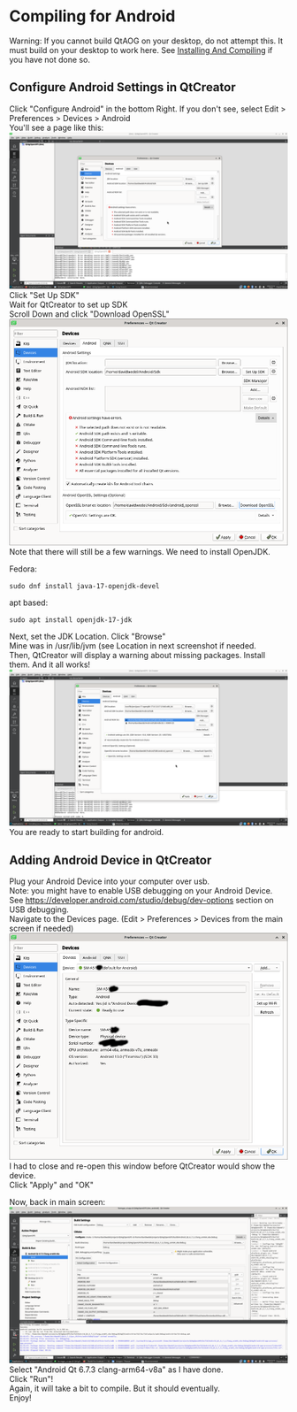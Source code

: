 # Compiling for Android 
Warning: If you cannot build QtAOG on your desktop, do not attempt this. It must build on your desktop to work here. See [Installing And Compiling](https://github.com/Davidwedel/QtAgOpenGPS/wiki/Installing-and-Compiling) if you have not done so.

## Configure Android Settings in QtCreator
Click "Configure Android" in the bottom Right. If you don't see, select Edit > Preferences > Devices > Android<br>
You'll see a page like this:
![](./.images/ConfigureAndroidFirst.png)
Click "Set Up SDK"<br>
Wait for QtCreator to set up SDK<br>
Scroll Down and click "Download OpenSSL"
![](./.images/ConfigAndroid2.png)
Note that there will still be a few warnings. We need to install OpenJDK.

Fedora:
```
sudo dnf install java-17-openjdk-devel
```
apt based:
```
sudo apt install openjdk-17-jdk
```

Next, set the JDK Location. Click "Browse" <br>
Mine was in /usr/lib/jvm (see Location in next screenshot if needed.<br>
Then, QtCreator will display a warning about missing packages. Install them.
And it all works!
![](./.images/AllInstalled.png)
You are ready to start building for android.

## Adding Android Device in QtCreator
Plug your Android Device into your computer over usb.<br>
Note: you might have to enable USB debugging on your Android Device. <br>
See https://developer.android.com/studio/debug/dev-options section on USB debugging.<br>
Navigate to the Devices page. (Edit > Preferences > Devices from the main screen if needed)
![](./.images/Devices.png)
I had to close and re-open this window before QtCreator would show the device.<br>
Click "Apply" and "OK"<br>

Now, back in main screen:
![](./.images/AndroidMainSplash.png)
Select "Android Qt 6.7.3 clang-arm64-v8a" as I have done.<br>
Click "Run"! <br>
Again, it will take a bit to compile. But it should eventually.<br>
Enjoy!

